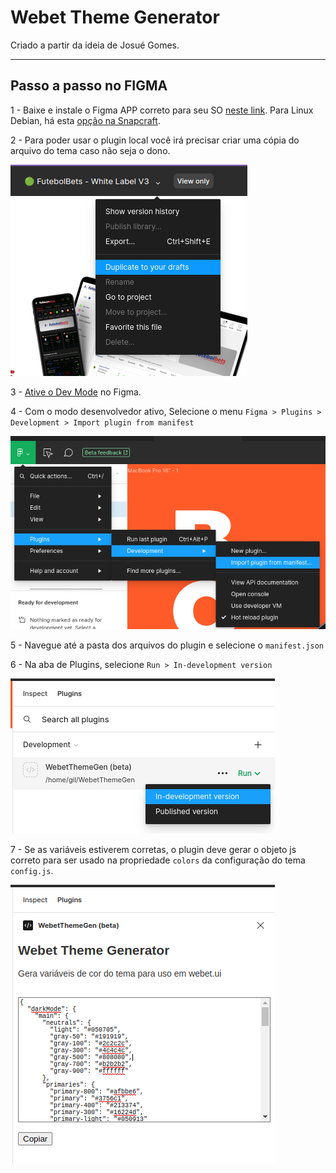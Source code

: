 # Webet Theme Generator

Criado a partir da ideia de Josué Gomes.

---

## Passo a passo no FIGMA
1 - Baixe e instale o Figma APP correto para seu SO [neste link](https://www.figma.com/downloads/). Para Linux Debian, há esta [opção na Snapcraft](https://snapcraft.io/install/figma-linux/debian).


2 - Para poder usar o plugin local você irá precisar criar uma cópia do arquivo do tema caso não seja o dono.

![Save to Draft](/git/save-to-drafts.png)


3 - [Ative o Dev Mode](https://help.figma.com/hc/en-us/articles/15023124644247-Guide-to-Dev-Mode#Enter_Dev_Mode) no Figma.


4 - Com o modo desenvolvedor ativo, Selecione o menu `Figma > Plugins > Development > Import plugin from manifest`

![Import from Manifest](/git/import-from-manifest.png)

5 - Navegue até a pasta dos arquivos do plugin e selecione o `manifest.json`

6 - Na aba de Plugins, selecione `Run > In-development version`

![Plugins Tab](/git/plugins-tab.png)

7 - Se as variáveis estiverem corretas, o plugin deve gerar o objeto js correto para ser usado na propriedade `colors` da configuração do tema `config.js`.

![Plugin](/git/plugin.png)
